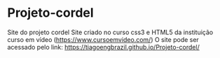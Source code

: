 # Projeto-cordel
Site do projeto cordel
Site criado no curso css3 e HTML5 da instituição curso em vídeo (https://www.cursoemvideo.com/) 
O site pode ser acessado pelo link: https://tiagoengbrazil.github.io/Projeto-cordel/
